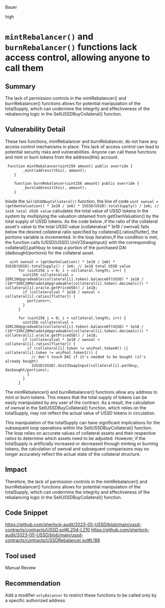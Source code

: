 Bauer

high

# `mintRebalancer()` and `burnRebalancer()` functions lack access control, allowing anyone to call them

## Summary
The lack of permission controls in the mintRebalancer() and burnRebalancer() functions allows for potential manipulation of the totalSupply, which can undermine the integrity and effectiveness of the rebalancing logic in the SellUSSDBuyCollateral() function.

## Vulnerability Detail
These two functions, mintRebalancer and burnRebalancer, do not have any access control mechanisms in place. This lack of access control can lead to potential security risks and vulnerabilities. Anyone can call these functions and mint or burn tokens from the address(this) account.
```solidity
 function mintRebalancer(uint256 amount) public override {
        _mint(address(this), amount);
    }

    function burnRebalancer(uint256 amount) public override {
        _burn(address(this), amount);
    }
```
Inisde the `SellUSSDBuyCollateral()` function, the line of code `uint ownval = (getOwnValuation() * 1e18 / 1e6) * IUSSD(USSD).totalSupply() / 1e6; // 1e18 total USSD value` calculates the total value of USSD tokens in the system by multiplying the valuation obtained from getOwnValuation() by the total supply of USSD tokens.  As the code below ,if the ratio of the collateral asset's value to the total USSD value (collateralval * 1e18 / ownval) falls below the desired collateral ratio specified by collateral[i].ratios[flutter], the portions variable is incremented. In the loop iteration,If the condition is met, the function calls IUSSD(USSD).UniV3SwapInput() with the corresponding collateral[i].pathbuy to swap a portion of the purchased DAI (daibought/portions) for the collateral asset.
```solidity
  uint ownval = (getOwnValuation() * 1e18 / 1e6) * IUSSD(USSD).totalSupply() / 1e6; // 1e18 total USSD value
      for (uint256 i = 0; i < collateral.length; i++) {
        uint256 collateralval = IERC20Upgradeable(collateral[i].token).balanceOf(USSD) * 1e18 / (10**IERC20MetadataUpgradeable(collateral[i].token).decimals()) * collateral[i].oracle.getPriceUSD() / 1e18;
        if (collateralval * 1e18 / ownval < collateral[i].ratios[flutter]) {
          portions++;
        }
      }

      for (uint256 i = 0; i < collateral.length; i++) {
        uint256 collateralval = IERC20Upgradeable(collateral[i].token).balanceOf(USSD) * 1e18 / (10**IERC20MetadataUpgradeable(collateral[i].token).decimals()) * collateral[i].oracle.getPriceUSD() / 1e18;
        if (collateralval * 1e18 / ownval < collateral[i].ratios[flutter]) {
          if (collateral[i].token != uniPool.token0() || collateral[i].token != uniPool.token1()) {
            // don't touch DAI if it's needed to be bought (it's already bought)
            IUSSD(USSD).UniV3SwapInput(collateral[i].pathbuy, daibought/portions);
          }
        }
      }
```
The mintRebalancer() and burnRebalancer() functions allow any address to mint or burn tokens. This means that the total supply of tokens can be easily manipulated by any user of the contract. As a result, the calculation of ownval in the SellUSSDBuyCollateral() function, which relies on the totalSupply, may not reflect the actual value of USSD tokens in circulation.

This manipulation of the totalSupply can have significant implications for the subsequent loop operations within the SellUSSDBuyCollateral() function. The loop relies on accurate values of collateral assets and their respective ratios to determine which assets need to be adjusted. However, if the totalSupply is artificially increased or decreased through minting or burning tokens, the calculation of ownval and subsequent comparisons may no longer accurately reflect the actual state of the collateral structure.

## Impact
Therefore, the lack of permission controls in the mintRebalancer() and burnRebalancer() functions allows for potential manipulation of the totalSupply, which can undermine the integrity and effectiveness of the rebalancing logic in the SellUSSDBuyCollateral() function.
## Code Snippet
https://github.com/sherlock-audit/2023-05-USSD/blob/main/ussd-contracts/contracts/USSD.sol#L204-L210
https://github.com/sherlock-audit/2023-05-USSD/blob/main/ussd-contracts/contracts/USSDRebalancer.sol#L188
## Tool used

Manual Review

## Recommendation
Add a modifier  `onlyBalancer` to restrict these functions to be called only by a specific authorized address
